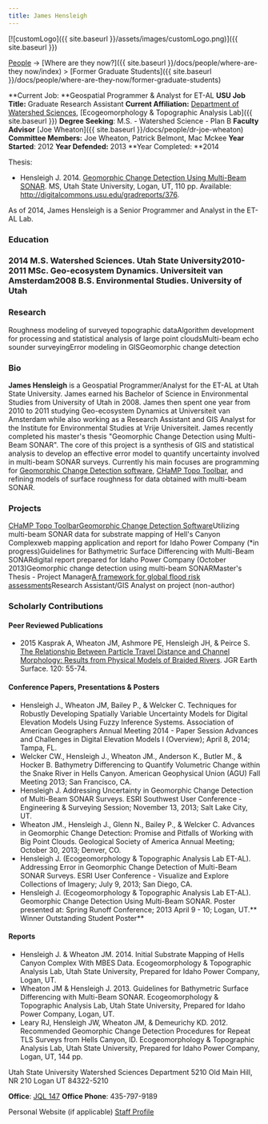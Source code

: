 ```yaml
---
title: James Hensleigh
---
```


[![customLogo]({{ site.baseurl }}/assets/images/customLogo.png)]({{ site.baseurl }})

[People]({{site.baseurl}}/docs/people/index) -> [Where are they now?]({{ site.baseurl }}/docs/people/where-are-they now/index) > [Former Graduate Students]({{ site.baseurl }}/docs/people/where-are-they-now/former-graduate-students)

**Current Job: **Geospatial Programmer & Analyst for ET-AL
**USU Job Title:** Graduate Research Assistant
**Current Affiliation:** [Department of Watershed Sciences](http://qcnr.usu.edu/wats/),  [Ecogeomorphology & Topographic Analysis Lab]({{ site.baseurl }})
**Degree Seeking**: M.S. - Watershed Science - Plan B
**Faculty Advisor** [Joe Wheaton]({{ site.baseurl }}/docs/people/dr-joe-wheaton)
**Committee Members:** Joe Wheaton, Patrick Belmont, Mac Mckee
**Year Started**: 2012
**Year Defended:** 2013
**Year Completed: **2014

Thesis:

- Hensleigh J. 2014. [Geomorphic Change Detection Using Multi-Beam SONAR](http://digitalcommons.usu.edu/gradreports/376). MS, Utah State University, Logan, UT, 110 pp. Available: <http://digitalcommons.usu.edu/gradreports/376>.

As of 2014, James Hensleigh is a Senior Programmer and Analyst in the ET-AL Lab.

### Education

### 2014 M.S. Watershed Sciences. Utah State University2010-2011 MSc. Geo-ecosystem Dynamics. Universiteit van Amsterdam2008 B.S. Environmental Studies. University of Utah

### Research

Roughness modeling of surveyed topographic dataAlgorithm development for processing and statistical analysis of large point cloudsMulti-beam echo sounder surveyingError modeling in GISGeomorphic change detection

### Bio

**James Hensleigh** is a Geospatial Programmer/Analyst for the ET-AL at Utah State University. James earned his Bachelor of Science in Environmental Studies from University of Utah in 2008. James then spent one year from 2010 to 2011 studying Geo-ecosystem Dynamics at Universiteit van Amsterdam while also working as a Research Assistant and GIS Analyst for the Institute for Environmental Studies at Vrije Universiteit. James recently completed his master's thesis "Geomorphic Change Detection using Multi-Beam SONAR". The core of this project is a synthesis of GIS and statistical analysis to develop an effective error model to quantify uncertainty involved in multi-beam SONAR surveys. Currently his main focuses are programming for [Geomorphic Change Detection software](http://gcd.joewheaton.org/), [CHaMP Topo Toolbar](https://sites.google.com/a/northarrowresearch.com/champtools/), and refining models of surface roughness for data obtained with multi-beam SONAR.

### Projects

[CHaMP Topo Toolbar](https://sites.google.com/a/northarrowresearch.com/champtools/)[Geomorphic Change Detection Software](http://gcd.joewheaton.org/)Utilizing multi-beam SONAR data for substrate mapping of Hell's Canyon Complexweb mapping application and report for Idaho Power Company (*in progress)Guidelines for Bathymetric Surface Differencing with Multi-Beam SONARdigital report prepared for Idaho Power Company (October 2013)Geomorphic change detection using multi-beam SONARMaster's Thesis - Project Manager[A framework for global flood risk assessments](http://www.hydrol-earth-syst-sci-discuss.net/9/9611/2012/hessd-9-9611-2012.html)Research Assistant/GIS Analyst on project (non-author)

### Scholarly Contributions

#### Peer Reviewed Publications

- 2015 Kasprak A, Wheaton JM, Ashmore PE, Hensleigh JH, & Peirce S. [The Relationship Between Particle Travel Distance and Channel Morphology: Results from Physical Models of Braided Rivers](https://www.researchgate.net/publication/269936328_The_relationship_between_particle_travel_distance_and_channel_morphology_Results_from_physical_models_of_braided_rivers). JGR Earth Surface. 120: 55-74. 

#### Conference Papers, Presentations & Posters

* Hensleigh J., Wheaton JM, Bailey P., & Welcker C. Techniques for Robustly Developing Spatially Variable Uncertainty Models for Digital Elevation Models Using Fuzzy Inference Systems. Association of American Geographers Annual Meeting 2014 - Paper Session Advances and Challenges in Digital Elevation Models I (Overview); April 8, 2014; Tampa, FL.
* Welcker CW., Hensleigh J., Wheaton JM., Anderson K., Butler M., & Hocker B. Bathymetry Differencing to Quantify Volumetric Change within the Snake River in Hells Canyon. American Geophysical Union (AGU) Fall Meeting 2013; San Francisco, CA.
* Hensleigh J. Addressing Uncertainty in Geomorphic Change Detection of Multi-Beam SONAR Surveys. ESRI Southwest User Conference - Engineering & Surveying Session; November 13, 2013; Salt Lake City, UT.
* Wheaton JM., Hensleigh J., Glenn N., Bailey P., & Welcker C. Advances in Geomorphic Change Detection: Promise and Pitfalls of Working with Big Point Clouds. Geological Society of America Annual Meeting; October 30, 2013; Denver, CO.
* Hensleigh J. (Ecogeomorphology & Topographic Analysis Lab ET-AL). Addressing Error in Geomorphic Change Detection of Multi-Beam SONAR Surveys. ESRI User Conference -  Visualize and Explore Collections of Imagery; July 9, 2013; San Diego, CA.
* Hensleigh J. (Ecogeomorphology & Topographic Analysis Lab ET-AL). Geomorphic Change Detection Using Multi-Beam SONAR. Poster presented at: Spring Runoff Conference; 2013 April 9 - 10; Logan, UT.** Winner Outstanding Student Poster**

#### Reports

* Hensleigh J. & Wheaton JM. 2014. Initial Substrate Mapping of Hells Canyon Complex With MBES Data. Ecogeomorphology & Topographic Analysis Lab, Utah State University, Prepared for Idaho Power Company, Logan, UT.
* Wheaton JM & Hensleigh J. 2013. Guidelines for Bathymetric Surface Differencing with Multi-Beam SONAR. Ecogeomorphology & Topographic Analysis Lab, Utah State University, Prepared for Idaho Power Company, Logan, UT.
* Leary RJ, Hensleigh JW, Wheaton JM, & Demeurichy KD. 2012. Recommended Geomorphic Change Detection Procedures for Repeat TLS Surveys from Hells Canyon, ID. Ecogeomorphology & Topographic Analysis Lab, Utah State University, Prepared for Idaho Power Company, Logan, UT, 144 pp.

Utah State University
Watershed Sciences Department
5210 Old Main Hill, NR 210
Logan UT 84322-5210

**Office**:  [JQL 147](http://www.usu.edu/map/index.cfm?id=47)
**Office Phone**: 435-797-9189

Personal Website (if applicable)
[Staff Profile](http://qcnr.usu.edu/wats//htm/faculty-staff/memberID=3844)

